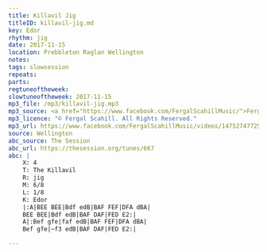 ```yaml
---
title: Killavil Jig
titleID: killavil-jig.md
key: Edor
rhythm: jig
date: 2017-11-15
location: Prebbleton Raglan Wellington
notes:
tags: slowsession 
repeats: 
parts: 
regtuneoftheweek:
slowtuneoftheweek: 2017-11-15
mp3_file: /mp3/killavil-jig.mp3
mp3_source: <a href="https://www.facebook.com/FergalScahillMusic/">Fergal Scahill</a>
mp3_licence: "© Fergal Scahill. All Rights Reserved."
mp3_url: https://www.facebook.com/FergalScahillMusic/videos/1475274772568853/
source: Wellington
abc_source: The Session
abc_url: https://thesession.org/tunes/667
abc: |
    X: 4
    T: The Killavil
    R: jig
    M: 6/8
    L: 1/8
    K: Edor
    |:A|BEE BEE|Bdf edB|BAF FEF|DFA dBA|
    BEE BEE|Bdf edB|BAF DAF|FED E2:|
    A|:Bef gfe|faf edB|BAF FEF|DFA dBA|
    Bef gfe|~f3 edB|BAF DAF|FED E2:|

---
```

